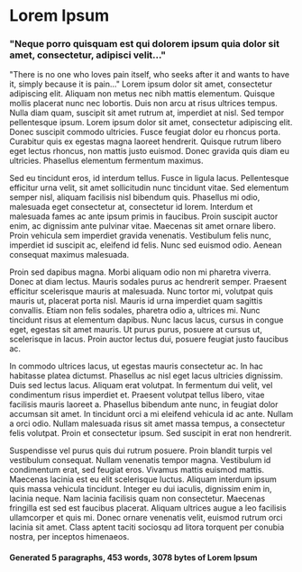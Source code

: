 <h1>Lorem Ipsum</h1>

<h3>"Neque porro quisquam est qui dolorem ipsum quia dolor sit amet, consectetur, adipisci velit..."</h3>
<p>"There is no one who loves pain itself, who seeks after it and wants to have it, simply because it is pain..."
Lorem ipsum dolor sit amet, consectetur adipiscing elit. Aliquam non metus nec nibh mattis elementum. Quisque mollis placerat nunc nec lobortis. Duis non arcu at risus ultrices tempus. Nulla diam quam, suscipit sit amet rutrum at, imperdiet at nisl. Sed tempor pellentesque ipsum. Lorem ipsum dolor sit amet, consectetur adipiscing elit. Donec suscipit commodo ultricies. Fusce feugiat dolor eu rhoncus porta. Curabitur quis ex egestas magna laoreet hendrerit. Quisque rutrum libero eget lectus rhoncus, non mattis justo euismod. Donec gravida quis diam eu ultricies. Phasellus elementum fermentum maximus.</p>

<p>Sed eu tincidunt eros, id interdum tellus. Fusce in ligula lacus. Pellentesque efficitur urna velit, sit amet sollicitudin nunc tincidunt vitae. Sed elementum semper nisl, aliquam facilisis nisl bibendum quis. Phasellus mi odio, malesuada eget consectetur at, consectetur id lorem. Interdum et malesuada fames ac ante ipsum primis in faucibus. Proin suscipit auctor enim, ac dignissim ante pulvinar vitae. Maecenas sit amet ornare libero. Proin vehicula sem imperdiet gravida venenatis. Vestibulum felis nunc, imperdiet id suscipit ac, eleifend id felis. Nunc sed euismod odio. Aenean consequat maximus malesuada.</p>

<p>Proin sed dapibus magna. Morbi aliquam odio non mi pharetra viverra. Donec at diam lectus. Mauris sodales purus ac hendrerit semper. Praesent efficitur scelerisque mauris at malesuada. Nunc tortor mi, volutpat quis mauris ut, placerat porta nisl. Mauris id urna imperdiet quam sagittis convallis. Etiam non felis sodales, pharetra odio a, ultrices mi. Nunc tincidunt risus at elementum dapibus. Nunc lacus lacus, cursus in congue eget, egestas sit amet mauris. Ut purus purus, posuere at cursus ut, scelerisque in lacus. Proin auctor lectus dui, posuere feugiat justo faucibus ac.</p>

<p>In commodo ultrices lacus, ut egestas mauris consectetur ac. In hac habitasse platea dictumst. Phasellus ac nisl eget lacus ultricies dignissim. Duis sed lectus lacus. Aliquam erat volutpat. In fermentum dui velit, vel condimentum risus imperdiet et. Praesent volutpat tellus libero, vitae facilisis mauris laoreet a. Phasellus bibendum ante nunc, in feugiat dolor accumsan sit amet. In tincidunt orci a mi eleifend vehicula id ac ante. Nullam a orci odio. Nullam malesuada risus sit amet massa tempus, a consectetur felis volutpat. Proin et consectetur ipsum. Sed suscipit in erat non hendrerit.</p>

<p>Suspendisse vel purus quis dui rutrum posuere. Proin blandit turpis vel vestibulum consequat. Nullam venenatis tempor magna. Vestibulum id condimentum erat, sed feugiat eros. Vivamus mattis euismod mattis. Maecenas lacinia est eu elit scelerisque luctus. Aliquam interdum ipsum quis massa vehicula tincidunt. Integer eu dui iaculis, dignissim enim in, lacinia neque. Nam lacinia facilisis quam non consectetur. Maecenas fringilla est sed est faucibus placerat. Aliquam ultrices augue a leo facilisis ullamcorper et quis mi. Donec ornare venenatis velit, euismod rutrum orci lacinia sit amet. Class aptent taciti sociosqu ad litora torquent per conubia nostra, per inceptos himenaeos.</p>

<h4>Generated 5 paragraphs, 453 words, 3078 bytes of Lorem Ipsum</h4>